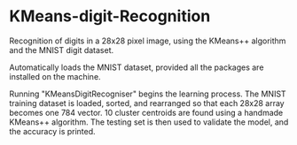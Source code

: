 # KMeans-digit-Recognition
Recognition of digits in a 28x28 pixel image, using the KMeans++ algorithm and the MNIST digit dataset.

Automatically loads the MNIST dataset, provided all the packages are installed on the machine.

Running "KMeansDigitRecogniser" begins the learning process. The MNIST training dataset is loaded, sorted, and rearranged so that each
28x28 array becomes one 784 vector. 10 cluster centroids are found using a handmade KMeans++ algorithm. The testing set is then used
to validate the model, and the accuracy is printed.

